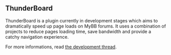 ## ThunderBoard

ThunderBoard is a plugin currently in development stages which aims to dramatically speed up page loads on MyBB forums. It uses a combination of projects to reduce pages loading time, save bandwidth and provide a catchy navigation experience.

For more informations, read [the development thread](http://www.mybboost.com/thread-thunderboard-beta-2).